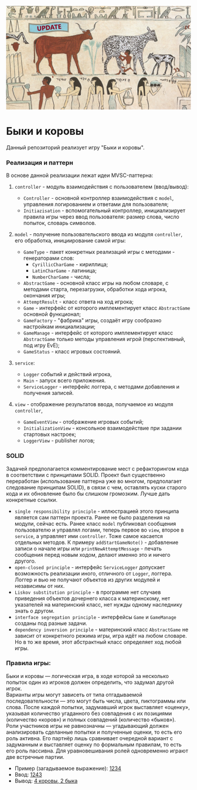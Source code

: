 ![Logo](../../../../../docs/BullsAndCowsSOLID.jpg)
# Быки и коровы

Данный репозиторий реализует игру "Быки и коровы".

### Реализация и паттерн
В основе данной реализации лежат идеи MVSC-паттерна:

1. `controller` - модуль взаимодействия с пользователем (ввод/вывод):
   * `Сontroller` - основной контроллер взаимодействия с `model`, 
управления логированием и ответами для пользователя;
   * `Initiazisation` - вспомогательный контроллер, 
инициализирует правила игры через ввод пользователя:
размер слова, число попыток, словарь символов.

2. `model` - получение пользовательского ввода из модуля `controller`, 
его обработка, инициирование самой игры:
   * `GameType` - пакет конкретных реализаций игры с методами -
   генераторами слов:
     * `CyrillicCharGame` - кириллица;
     * `LatinCharGame` - латиница;
     * `NumberCharGame` - числа;
   * `AbstractGame` - основной класс игры на любом словаре, с методами
   старта, перезагрузки, обработки хода игрока, окончания игры;
   * `AttemptResult` - класс ответа на ход игрока;
   * `Game` - интерфейс от которого имплементирует класс `AbstractGame`
     основной функционал;
   * `GameFactory` - "фабрика" игры, создаёт игру сообразно настройкам 
инициализации;
   * `GameManage` - интерфейс от которого имплементирует класс `AbstractGame` 
   только методы управления игрой (перспективный, под игру EvE);
   * `GameStatus` - класс игровых состояний.
3. `service`:
   * `Logger` событий и действий игрока,
   * `Main` - запуск всего приложения.
   * `ServiceLogger` - интерфейс логгера, с методами добавления и получения записей.

4. `view` - отображение результатов ввода, получаемое из модуля `controller`,
   * `GameEventView` - отображение игровых событий;
   * `InitializationView` - консольное взаимодействие при задании стартовых настроек;
   * `LoggerView` - publisher логов;

### SOLID
Задачей предполагается комментирование мест с рефакторингом кода в соответствии 
с принципами SOLID. Проект был существенно переработан (использование паттерна уже 
во многом, предполагает следование принципам SOLID), в связи с чем, оставлять 
куски старого кода и их обновление было бы слишком громозким. Лучше дать конкретные 
ссылки.
* `single responsibility principle` - иллюстрацией этого принципа является сам паттерн
проекта. Ранее не было разделения на модули, сейчас есть. Ранее класс `model` публиковал 
сообщения пользователю и управлял логами, теперь первое во `view`, второе в `service`, 
а управляет ими `controller`. Тоже самое касается отдельных методов. К примеру `addStartGameNote()` - 
добавление записи о начале игры или `printNewAttemptMessage` - печать сообщения перед новым ходом, 
делают именно это и ничего другого.
* `open-closed principle` - интерфейс `ServiceLogger` допускает возможность реализации иного,
отличного от `Logger`, логгера. Логгер и вью не получают объектов из других модулей и 
независимы от них.
* `Liskov substitution principle` - в программе нет случаев приведения объектов дочернего класса 
к материнскому, нет указателей на материнский класс, нет нужды одному наследнику знать о другом.
* `interface segregation principle` - интерфейсы `Game` и `GameManage` созданы под разные задачи.
* `dependency inversion principle` - материнский класс `AbstractGame` не зависит от конкретного 
режима игры, игра идёт на любом словаре. Но в то же время, этот абстрактный класс определяет 
ход любой игры.

### Правила игры:
Быки и коровы — логическая игра, в ходе которой за несколько попыток
один из игроков должен определить, что задумал другой игрок.  
Варианты игры могут зависеть от типа отгадываемой последовательности —
это могут быть числа, цвета, пиктограммы или слова. После каждой попытки,
задумавший игрок выставляет «оценку», указывая количество угаданного
без совпадения с их позициями (количество «коров») и полных совпадений
(количество «быков»).  
Роли участников игры не равнозначны — угадывающий
должен анализировать сделанные попытки и полученные оценки, то есть его
роль активна. Его партнёр лишь сравнивает очередной вариант с задуманным
и выставляет оценку по формальным правилам, то есть его роль пассивна.
Для уравновешивания ролей одновременно играют две встречные партии.

* Пример (загадываемое выражение): <U>1234</U>
* Ввод: <U>1243</U>
* Вывод: <U>4 коровы, 2 быка</U>